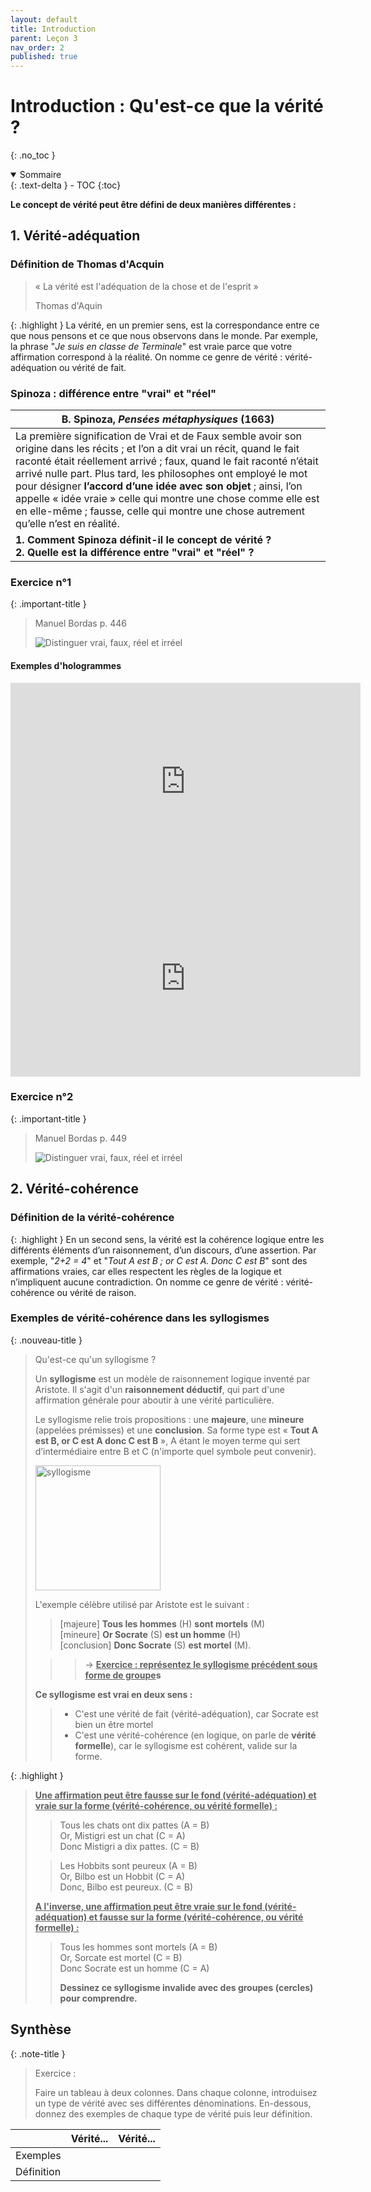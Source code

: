 ```yaml
---
layout: default
title: Introduction
parent: Leçon 3
nav_order: 2
published: true
---
```

# Introduction : Qu'est-ce que la vérité ?
{: .no_toc }

<details open markdown="block">
  <summary>
    Sommaire
  </summary>
  {: .text-delta }
- TOC
{:toc}
</details>

**Le concept de vérité peut être défini de deux manières différentes :** 

## 1. Vérité-adéquation

### Définition de Thomas d'Acquin

> « La vérité est l'adéquation de la chose et de l'esprit » 
>
> Thomas d'Aquin

{: .highlight }
La vérité, en un premier sens, est la correspondance entre ce que nous pensons et ce que nous observons dans le monde. Par exemple, la phrase "*Je suis en classe de Terminale*" est vraie parce que votre affirmation correspond à la réalité. On nomme ce genre de vérité : vérité-adéquation ou vérité de fait.

### Spinoza : différence entre "vrai" et "réel"

| B. Spinoza, *Pensées métaphysiques* (1663)                   |
| ------------------------------------------------------------ |
| La première signification de Vrai et de Faux semble avoir son origine dans les récits ; et l’on a dit vrai un récit, quand le fait raconté était réellement arrivé ; faux, quand le fait raconté n’était arrivé nulle part. Plus tard, les philosophes ont employé le mot pour désigner **l’accord d’une idée avec son objet** ; ainsi, l’on appelle « idée vraie » celle qui montre une chose comme elle est en elle-même ; fausse, celle qui montre une chose autrement qu’elle n’est en réalité. |
| **1. Comment Spinoza définit-il le concept de vérité ? <br />2. Quelle est la différence entre "vrai" et "réel" ?**|

### Exercice n°1

{: .important-title }
>Manuel Bordas p. 446
>
> ![Distinguer vrai, faux, réel et irréel](../../assets/img/vrai-faux-reel-irreel.png)

#### Exemples d'hologrammes


<iframe width="560" height="315" src="https://www.youtube.com/embed/VYEzdx0phWY?si=lsqD0tOn0JhvcEIf" title="YouTube video player" frameborder="0" allow="accelerometer; autoplay; clipboard-write; encrypted-media; gyroscope; picture-in-picture; web-share" allowfullscreen></iframe>

<iframe width="560" height="315" src="https://www.youtube.com/embed/bR_By2jEEcw?si=g1HM0jTDa34Lstwi" title="YouTube video player" frameborder="0" allow="accelerometer; autoplay; clipboard-write; encrypted-media; gyroscope; picture-in-picture; web-share" allowfullscreen></iframe>

### Exercice n°2

{: .important-title }
>Manuel Bordas p. 449
>
>
> ![Distinguer vrai, faux, réel et irréel](../../assets/img/trahison-images.png)

## 2. Vérité-cohérence 

### Définition de la vérité-cohérence

{: .highlight }
En un second sens, la vérité est la cohérence logique entre les différents éléments d’un raisonnement, d’un discours, d’une assertion. Par exemple, "*2+2 = 4*" et  "*Tout A est B ; or C est A. Donc C est B*" sont des affirmations vraies, car elles respectent les règles de la logique et n’impliquent aucune contradiction. On nomme ce genre de vérité : vérité-cohérence ou vérité de raison.

### Exemples de vérité-cohérence dans les syllogismes

{: .nouveau-title }
> Qu'est-ce qu'un syllogisme ?
> 
> Un **syllogisme** est un modèle de raisonnement logique inventé par Aristote. Il s'agit d'un **raisonnement déductif**, qui part d'une affirmation générale pour aboutir à une vérité particulière. 
>
>Le syllogisme relie trois propositions : une **majeure**, une **mineure** (appelées prémisses) et une **conclusion**. Sa forme type est « **Tout A est B, or C est A donc C est B** », A étant le moyen terme qui sert d’intermédiaire entre B et C (n'importe quel symbole peut convenir).  
>
> <img src="../../assets/img/syllogisme.png" alt="syllogisme" width="200"/>
>
> L'exemple célèbre utilisé par Aristote est le suivant : 
>
>> [majeure] **Tous les hommes** (H) **sont mortels** (M)  
>> [mineure] **Or Socrate** (S) **est un homme** (H)  
>> [conclusion] **Donc Socrate** (S) **est mortel** (M).  
>
>>> → **<u>Exercice : représentez le syllogisme précédent sous forme de groupe</u>s**
>
> **Ce syllogisme est vrai en deux sens :**
>> - C'est une vérité de fait (vérité-adéquation), car Socrate est bien un être mortel
>> - C'est une vérité-cohérence (en logique, on parle de **vérité formelle**), car le syllogisme est cohérent, valide sur la forme.

{: .highlight }
> **<u> Une affirmation peut être fausse sur le fond (vérité-adéquation) et vraie sur la forme (vérité-cohérence, ou vérité formelle) :</u>**
>
>> Tous les chats ont dix pattes (A = B)  
>> Or, Mistigri est un chat (C = A)  
>> Donc Mistigri a dix pattes. (C = B)  
>
>> Les Hobbits sont peureux (A = B)  
>> Or, Bilbo est un Hobbit (C = A)  
>> Donc, Bilbo est peureux. (C = B)
>
> **<u> A l'inverse, une affirmation peut être vraie sur le fond (vérité-adéquation) et fausse sur la forme (vérité-cohérence, ou vérité formelle) :</u>**
>
>> Tous les hommes sont mortels (A = B)  
>> Or, Sorcate est mortel (C = B)  
>> Donc Socrate est un homme (C = A)
>>
>> **Dessinez ce syllogisme invalide avec des groupes (cercles) pour comprendre.**
 

## Synthèse

{: .note-title }
>Exercice : 
>
> Faire un tableau à deux colonnes. Dans chaque colonne, introduisez un type de vérité avec ses différentes dénominations. En-dessous, donnez des exemples de chaque type de vérité puis leur définition.

|            | Vérité... | Vérité... |
| ---------- | --------- | --------- |
| Exemples   |           |           |
| Définition |           |           |


